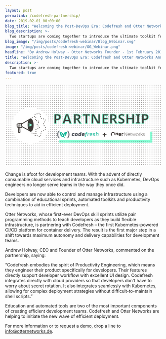 ```yaml
---
layout: post
permalink: /codefresh-partnership/
date: 2019-02-01 00:00:00
blog_title: "Welcoming the Post-DevOps Era: Codefresh and Otter Networks Announce Partnership"
blog_description: >-
  Two startups are coming together to introduce the ultimate toolkit for developer empowerment.
blog_image: "/img/posts/codefresh-webinar/Blog_Webinar.svg"
image: "/img/posts/codefresh-webinar/OG_Webinar.png"
headline: "By Andrew Holway - Otter Networks Founder - 1st February 2019"
title: "Welcoming the Post-DevOps Era: Codefresh and Otter Networks Announce Partnership"
description: >-
  Two startups are coming together to introduce the ultimate toolkit for developer empowerment.
featured: true
---
```

<div>
<img src="/img/posts/codefresh-webinar/Article_Webinar.svg" alt="Welcoming the Post-DevOps Era" />
</div>

Change is afoot for development teams. With the advent of directly consumable cloud services and infrastructure such as Kubernetes, DevOps engineers no longer serve teams in the way they once did. 

Developers are now able to control and manage infrastructure using a combination of educational sprints, automated toolkits and productivity techniques to aid in efficient deployment.  

Otter Networks, whose first-ever DevOps skill sprints utilize pair programming methods to teach developers as they build flexible infrastructure, is partnering with Codefresh – the first Kubernetes-powered CI/CD platform for container delivery. The result is the first major step in a shift towards maximum autonomy and delivery capabilities for development teams. 

Andrew Holway, CEO and Founder of Otter Networks, commented on the partnership, saying:

“Codefresh embodies the spirit of Productivity Engineering, which means they engineer their product specifically for developers. Their features directly support developer workflow with excellent UI design. Codefresh integrates directly with cloud providers so that developers don't have to worry about secret rotation. It also integrates seamlessly with Kubernetes, allowing for complex deployment strategies without difficult-to-maintain shell scripts.”

Education and automated tools are two of the most important components of creating efficient development teams. Codefresh and Otter Networks are helping to initiate the new wave of efficient deployment.

For more information or to request a demo, drop a line to <a href="mailto:info@otternetworks.de">info@otternetworks.de</a>. 
